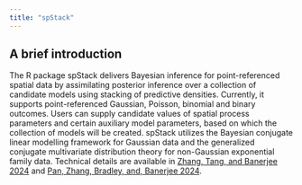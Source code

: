 ```yaml
---
title: "spStack"
---
```


## A brief introduction

The R package spStack delivers Bayesian inference for point-referenced spatial data by assimilating posterior inference over a collection of candidate models using stacking of predictive densities. Currently, it supports point-referenced Gaussian, Poisson, binomial and binary outcomes. Users can supply candidate values of spatial process parameters and certain auxiliary model parameters, based on which the collection of models will be created. spStack utilizes the Bayesian conjugate linear modelling framework for Gaussian data and the generalized conjugate multivariate distribution theory for non-Gaussian exponential family data. Technical details are available in [Zhang, Tang, and Banerjee 2024](doi:10.48550/arXiv.2304.12414) and [Pan, Zhang, Bradley, and, Banerjee 2024](doi:10.48550/arXiv.2406.04655).
